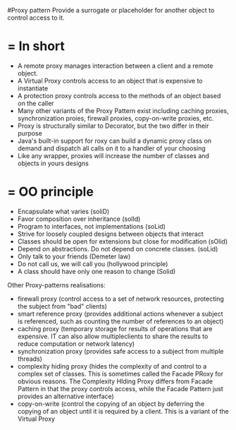 #Proxy pattern
Provide a surrogate or placeholder for another object to control access to it.


=
In short
=
- A remote proxy manages interaction between a client and a remote object.
- A Virtual Proxy controls access to an object that is expensive to instantiate
- A protection proxy controls access to the methods of an object based on the caller
- Many other variants of the Proxy Pattern exist including caching proxies, synchronization proies, firewall proxies, copy-on-write proxies, etc.
- Proxy is structurally similar to Decorator, but the two differ in their purpose
- Java's built-in support for roxy can build a dynamic proxy class on demand and dispatch all calls on it to a handler of your choosing
- Like any wrapper, proxies will increase the number of classes and objects in yours designs

=
OO principle
=
- Encapsulate what varies (soliD)
- Favor composition over inheritance (solId)
- Program to interfaces, not implementations (soLid)
- Strive for loosely coupled designs between objects that interact
- Classes should be open for extensions but close for modification (sOlid)
- Depend on abstractions. Do not depend on concrete classes.  (soLid)
- Only talk to your friends (Demeter law)
- Do not call us, we will call you (hollywood principle)  
- A class should have only one reason to change (Solid)

Other Proxy-patterns realisations:
- firewall proxy (control access to a set of network resources, protecting the subject from "bad" clients)
- smart reference proxy (provides additional actions whenever a subject is referenced, such as counting the number of references to an object)
- caching proxy (temporary storage for results of operations that are expensive. IT can also allow multipleclients to share the results to reduce computation or network latency)
- synchronization proxy (provides safe access to a subject from multiple threads)
- complexity hiding proxy (hides the complexity of and control to a complex set of classes. This is sometimes called the Facade PRoxy for obvious reasons. The Complexity HIding Proxy differs from Facade Pattern in that the proxy controls access, while the Facade Pattern just provides an alternative interface)
- copy-on-write (control the copying of an object by deferring the copying of an object until it is required by a client. This is a variant of the Virtual Proxy
